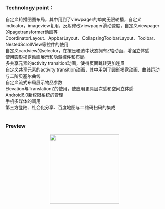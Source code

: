 ### Technology point：<br>
自定义轮播图图布局，其中用到了viewpager的单向无限轮播，自定义indicator，imageview复用，反射修改viewpager滑动速度，自定义viewpager的pagetransformer动画等<br>
CoordinatorLayout、AppbarLayout、CollapsingToolbarLayout、Toolbar、NestedScrollView等控件的使用<br>
自定义cardview的selector，在按压和选中状态拥有Z轴动画，增强立体感<br>
使用圆形揭露动画展示和隐藏控件和布局<br>
多共享元素的activity transition动画，使得页面跳转更加连贯<br>
自定义共享元素的activity transition动画，其中用到了圆形揭露动画、曲线运动与二阶贝塞尔曲线<br>
自定义流式布局展示物品参数<br>
Elevation与TranslationZ的使用，使应用更具层次感和空间立体感<br>
Android6.0新权限系统的管理<br>
手机多媒体的调用<br>
第三方登陆、社会化分享、百度地图与二维码扫码的集成<br>
<br>
### Preview
<div align="center">
  <img src="https://github.com/taoyimin/Gift/raw/master/pic/video.gif" width="220">
</div>
<br>
